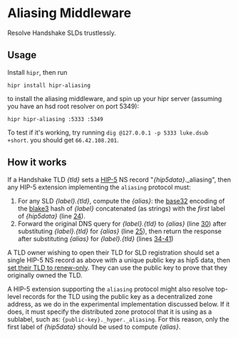 # Aliasing Middleware

Resolve Handshake SLDs trustlessly.

## Usage

Install `hipr`, then run
```
hipr install hipr-aliasing
```
to install the aliasing middleware, and spin up your hipr server (assuming you have an hsd root resolver on port 5349):
```
hipr hipr-aliasing :5333 :5349
```

To test if it's working, try running `dig @127.0.0.1 -p 5333 luke.dsub +short`. you should get `66.42.108.201`.

## How it works

If a Handshake TLD _{tld}_ sets a [HIP-5](https://github.com/handshake-org/HIPs/blob/master/HIP-0005.md) NS record "_{hip5data}_._aliasing", then any HIP-5 extension implementing the `aliasing` protocol must:

1. For any SLD _{label}.{tld}_, compute the _{alias}_: the [base32](https://github.com/bcoin-org/bs32) encoding of the [blake3](https://github.com/connor4312/blake3) hash of _{label}_ concatenated (as strings) with the _first_ label of _{hip5data}_ (line [24](https://github.com/lukeburns/hipr-aliasing/blob/52d286b7c64712d4647c3f6f600f3d65b2296263/index.js#L24)).
2. Forward the original DNS query for _{label}.{tld}_ to _{alias}_ (line [30](https://github.com/lukeburns/hipr-aliasing/blob/52d286b7c64712d4647c3f6f600f3d65b2296263/index.js#L30)) after substituting _{label}.{tld}_ for _{alias}_ (line [25](https://github.com/lukeburns/hipr-aliasing/blob/52d286b7c64712d4647c3f6f600f3d65b2296263/index.js#L25)), then return the response after substituting _{alias}_ for _{label}.{tld}_ (lines [34-41](https://github.com/lukeburns/hipr-aliasing/blob/main/index.js#L34-L41))

A TLD owner wishing to open their TLD for SLD registration should set a single HIP-5 NS record as above with a unique public key as hip5 data, then [set their TLD to renew-only](https://github.com/handshake-org/hsd/pull/567). They can use the public key to prove that they originally owned the TLD.

A HIP-5 extension supporting the `aliasing` protocol might also resolve top-level records for the TLD using the public key as a decentralized zone address, as we do in the experimental implementation discussed below. If it does, it must specify the distributed zone protocol that it is using as a sublabel, such as: `{public-key}._hyper._aliasing`. For this reason, only the first label of _{hip5data}_ should be used to compute _{alias}_.
